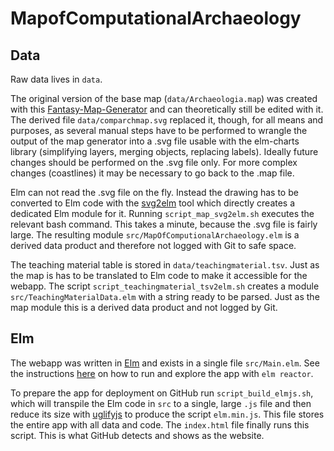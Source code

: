 # MapofComputationalArchaeology

## Data

Raw data lives in `data`.

The original version of the base map (`data/Archaeologia.map`) was created with this [Fantasy-Map-Generator](https://azgaar.github.io/Fantasy-Map-Generator) and can theoretically still be edited with it. The derived file `data/comparchmap.svg` replaced it, though, for all means and purposes, as several manual steps have to be performed to wrangle the output of the map generator into a .svg file usable with the elm-charts library (simplifying layers, merging objects, replacing labels). Ideally future changes should be performed on the .svg file only. For more complex changes (coastlines) it may be necessary to go back to the .map file.

Elm can not read the .svg file on the fly. Instead the drawing has to be converted to Elm code with the [svg2elm](https://github.com/pinata-llc/svg2elm) tool which directly creates a dedicated Elm module for it. Running `script_map_svg2elm.sh` executes the relevant bash command. This takes a minute, because the .svg file is fairly large. The resulting module `src/MapOfComputionalArchaeology.elm` is a derived data product and therefore not logged with Git to safe space.

The teaching material table is stored in `data/teachingmaterial.tsv`. Just as the map is has to be translated to Elm code to make it accessible for the webapp. The script `script_teachingmaterial_tsv2elm.sh` creates a module `src/TeachingMaterialData.elm` with a string ready to be parsed. Just as the map module this is a derived data product and not logged by Git.

## Elm

The webapp was written in [Elm](https://elm-lang.org/) and exists in a single file `src/Main.elm`. See the instructions [here](https://guide.elm-lang.org/install/elm.html) on how to run and explore the app with `elm reactor`.

To prepare the app for deployment on GitHub run `script_build_elmjs.sh`, which will transpile the Elm code in `src` to a single, large `.js` file and then reduce its size with [uglifyjs](https://github.com/mishoo/UglifyJS) to produce the script `elm.min.js`. This file stores the entire app with all data and code. The `index.html` file finally runs this script. This is what GitHub detects and shows as the website.
